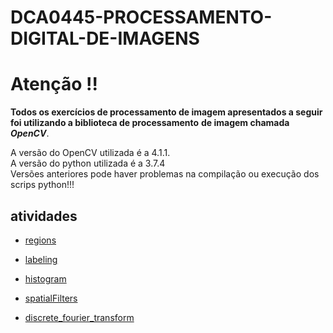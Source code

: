 # DCA0445-PROCESSAMENTO-DIGITAL-DE-IMAGENS

# Atenção !!
__Todos os exercícios de processamento de imagem apresentados a seguir foi utilizando a biblioteca de processamento__
__de imagem chamada__ _**OpenCV**_.  

A versão do OpenCV utilizada é a  4.1.1.  
A versão do python utilizada é a  3.7.4  
Versões anteriores pode haver problemas na compilação ou execução dos scrips python!!! 


## atividades  

- [regions](regions)

- [labeling](labeling)

- [histogram](histogram)

- [spatialFilters](spatialFilters)

- [discrete_fourier_transform](discrete_fourier_transform)